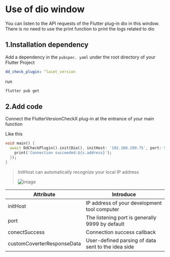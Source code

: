# Use of dio window

You can listen to the API requests of the Flutter plug-in dio in this window. There is no need to use the print function
to print the logs related to dio

## 1.Installation dependency

Add a dependency in the `pubspec. yaml` under the root directory of your Flutter Project

```yaml
dd_check_plugin: ^laset_version
```

run

```bash
flutter pub get
```

## 2.Add code

Connect the FlutterVersionCheckX plug-in at the entrance of your main function

Like this

```dart
void main() {
  await DdCheckPlugin().init(Dio(), initHost: '192.168.199.75', port: 9999, conectSuccess: (Socket s) {
    print('Connection succeeded:${s.address}');
  });
}
```

> 
> InitHost can automatically recognize your local IP address
> 
> ![image](https://user-images.githubusercontent.com/29020213/216746356-58ca9a3b-0df0-41c3-b319-d38945694727.png)


| Attribute                  | Introduce                                          |
|----------------------------|----------------------------------------------------|
| initHost                   | IP address of your development tool computer       |
| port                       | The listening port is generally 9999 by default    |
| conectSuccess              | Connection success callback                        |
| customCoverterResponseData | User-defined parsing of data sent to the idea side |


